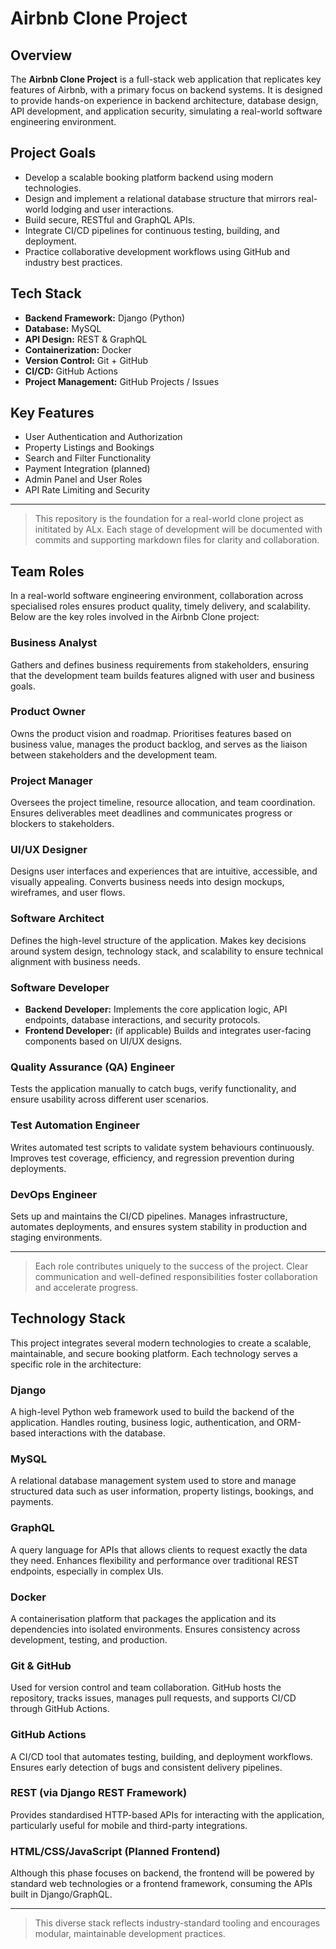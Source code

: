 # Airbnb Clone Project

## Overview

The **Airbnb Clone Project** is a full-stack web application that replicates key features of Airbnb, with a primary focus on backend systems. It is designed to provide hands-on experience in backend architecture, database design, API development, and application security, simulating a real-world software engineering environment.

## Project Goals

- Develop a scalable booking platform backend using modern technologies.
- Design and implement a relational database structure that mirrors real-world lodging and user interactions.
- Build secure, RESTful and GraphQL APIs.
- Integrate CI/CD pipelines for continuous testing, building, and deployment.
- Practice collaborative development workflows using GitHub and industry best practices.

## Tech Stack

- **Backend Framework:** Django (Python)
- **Database:** MySQL
- **API Design:** REST & GraphQL
- **Containerization:** Docker
- **Version Control:** Git + GitHub
- **CI/CD:** GitHub Actions
- **Project Management:** GitHub Projects / Issues

## Key Features

- User Authentication and Authorization
- Property Listings and Bookings
- Search and Filter Functionality
- Payment Integration (planned)
- Admin Panel and User Roles
- API Rate Limiting and Security

---

> This repository is the foundation for a real-world clone project as inititated by ALx. Each stage of development will be documented with commits and supporting markdown files for clarity and collaboration.

## Team Roles

In a real-world software engineering environment, collaboration across specialised roles ensures product quality, timely delivery, and scalability. Below are the key roles involved in the Airbnb Clone project:

### Business Analyst
Gathers and defines business requirements from stakeholders, ensuring that the development team builds features aligned with user and business goals.

### Product Owner
Owns the product vision and roadmap. Prioritises features based on business value, manages the product backlog, and serves as the liaison between stakeholders and the development team.

### Project Manager
Oversees the project timeline, resource allocation, and team coordination. Ensures deliverables meet deadlines and communicates progress or blockers to stakeholders.

### UI/UX Designer
Designs user interfaces and experiences that are intuitive, accessible, and visually appealing. Converts business needs into design mockups, wireframes, and user flows.

### Software Architect
Defines the high-level structure of the application. Makes key decisions around system design, technology stack, and scalability to ensure technical alignment with business needs.

### Software Developer
- **Backend Developer:** Implements the core application logic, API endpoints, database interactions, and security protocols.
- **Frontend Developer:** (if applicable) Builds and integrates user-facing components based on UI/UX designs.

### Quality Assurance (QA) Engineer
Tests the application manually to catch bugs, verify functionality, and ensure usability across different user scenarios.

### Test Automation Engineer
Writes automated test scripts to validate system behaviours continuously. Improves test coverage, efficiency, and regression prevention during deployments.

### DevOps Engineer
Sets up and maintains the CI/CD pipelines. Manages infrastructure, automates deployments, and ensures system stability in production and staging environments.

---

> Each role contributes uniquely to the success of the project. Clear communication and well-defined responsibilities foster collaboration and accelerate progress.

## Technology Stack

This project integrates several modern technologies to create a scalable, maintainable, and secure booking platform. Each technology serves a specific role in the architecture:

### Django
A high-level Python web framework used to build the backend of the application. Handles routing, business logic, authentication, and ORM-based interactions with the database.

### MySQL
A relational database management system used to store and manage structured data such as user information, property listings, bookings, and payments.

### GraphQL
A query language for APIs that allows clients to request exactly the data they need. Enhances flexibility and performance over traditional REST endpoints, especially in complex UIs.

### Docker
A containerisation platform that packages the application and its dependencies into isolated environments. Ensures consistency across development, testing, and production.

### Git & GitHub
Used for version control and team collaboration. GitHub hosts the repository, tracks issues, manages pull requests, and supports CI/CD through GitHub Actions.

### GitHub Actions
A CI/CD tool that automates testing, building, and deployment workflows. Ensures early detection of bugs and consistent delivery pipelines.

### REST (via Django REST Framework)
Provides standardised HTTP-based APIs for interacting with the application, particularly useful for mobile and third-party integrations.

### HTML/CSS/JavaScript (Planned Frontend)
Although this phase focuses on backend, the frontend will be powered by standard web technologies or a frontend framework, consuming the APIs built in Django/GraphQL.

---

> This diverse stack reflects industry-standard tooling and encourages modular, maintainable development practices.

